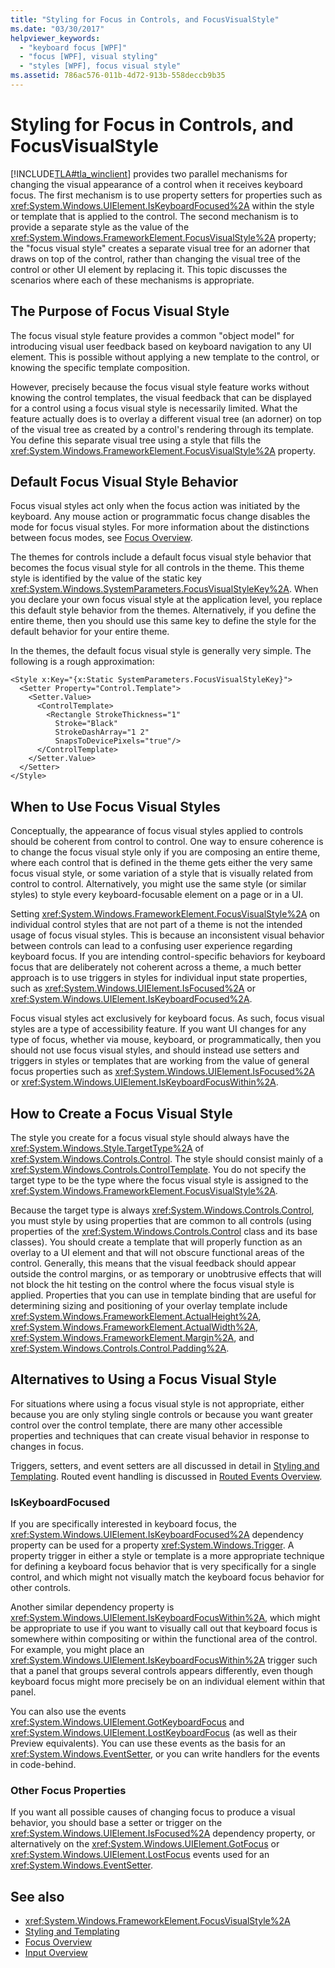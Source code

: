 ```yaml
---
title: "Styling for Focus in Controls, and FocusVisualStyle"
ms.date: "03/30/2017"
helpviewer_keywords: 
  - "keyboard focus [WPF]"
  - "focus [WPF], visual styling"
  - "styles [WPF], focus visual style"
ms.assetid: 786ac576-011b-4d72-913b-558deccb9b35
---
```

# Styling for Focus in Controls, and FocusVisualStyle
[!INCLUDE[TLA#tla_winclient](../../../includes/tlasharptla-winclient-md.md)] provides two parallel mechanisms for changing the visual appearance of a control when it receives keyboard focus. The first mechanism is to use property setters for properties such as <xref:System.Windows.UIElement.IsKeyboardFocused%2A> within the style or template that is applied to the control. The second mechanism is to provide a separate style as the value of the <xref:System.Windows.FrameworkElement.FocusVisualStyle%2A> property; the "focus visual style" creates a separate visual tree for an adorner that draws on top of the control, rather than changing the visual tree of the control or other UI element by replacing it. This topic discusses the scenarios where each of these mechanisms is appropriate.  

<a name="Purpose"></a>
## The Purpose of Focus Visual Style  
 The focus visual style feature provides a common "object model" for introducing visual user feedback based on keyboard navigation to any UI element. This is possible without applying a new template to the control, or knowing the specific template composition.  
  
 However, precisely because the focus visual style feature works without knowing the control templates, the visual feedback that can be displayed for a control using a focus visual style is necessarily limited. What the feature actually does is to overlay a different visual tree (an adorner) on top of the visual tree as created by a control's rendering through its template. You define this separate visual tree using a style that fills the <xref:System.Windows.FrameworkElement.FocusVisualStyle%2A> property.  
  
<a name="Default"></a>
## Default Focus Visual Style Behavior  
 Focus visual styles act only when the focus action was initiated by the keyboard. Any mouse action or programmatic focus change disables the mode for focus visual styles. For more information about the distinctions between focus modes, see [Focus Overview](focus-overview.md).  
  
 The themes for controls include a default focus visual style behavior that becomes the focus visual style for all controls in the theme. This theme style is identified by the value of the static key <xref:System.Windows.SystemParameters.FocusVisualStyleKey%2A>. When you declare your own focus visual style at the application level, you replace this default style behavior from the themes. Alternatively, if you define the entire theme, then you should use this same key to define the style for the default behavior for your entire theme.  
  
 In the themes, the default focus visual style is generally very simple. The following is a rough approximation:  
  
```xaml  
<Style x:Key="{x:Static SystemParameters.FocusVisualStyleKey}">  
  <Setter Property="Control.Template">  
    <Setter.Value>  
      <ControlTemplate>  
        <Rectangle StrokeThickness="1"  
          Stroke="Black"  
          StrokeDashArray="1 2"  
          SnapsToDevicePixels="true"/>  
      </ControlTemplate>  
    </Setter.Value>  
  </Setter>  
</Style>  
```  
  
<a name="When"></a>
## When to Use Focus Visual Styles  
 Conceptually, the appearance of focus visual styles applied to controls should be coherent from control to control. One way to ensure coherence is to change the focus visual style only if you are composing an entire theme, where each control that is defined in the theme gets either the very same focus visual style, or some variation of a style that is visually related from control to control. Alternatively, you might use the same style (or similar styles) to style every keyboard-focusable element on a page or in a UI.  
  
 Setting <xref:System.Windows.FrameworkElement.FocusVisualStyle%2A> on individual control styles that are not part of a theme is not the intended usage of focus visual styles. This is because an inconsistent visual behavior between controls can lead to a confusing user experience regarding keyboard focus. If you are intending control-specific behaviors for keyboard focus that are deliberately not coherent across a theme, a much better approach is to use triggers in styles for individual input state properties, such as <xref:System.Windows.UIElement.IsFocused%2A> or <xref:System.Windows.UIElement.IsKeyboardFocused%2A>.  
  
 Focus visual styles act exclusively for keyboard focus. As such, focus visual styles are a type of accessibility feature. If you want UI changes for any type of focus, whether via mouse, keyboard, or programmatically, then you should not use focus visual styles, and should instead use setters and triggers in styles or templates that are working from the value of general focus properties such as <xref:System.Windows.UIElement.IsFocused%2A> or <xref:System.Windows.UIElement.IsKeyboardFocusWithin%2A>.  
  
<a name="How"></a>
## How to Create a Focus Visual Style  
 The style you create for a focus visual style should always have the <xref:System.Windows.Style.TargetType%2A> of <xref:System.Windows.Controls.Control>. The style should consist mainly of a <xref:System.Windows.Controls.ControlTemplate>. You do not specify the target type to be the type where the focus visual style is assigned to the <xref:System.Windows.FrameworkElement.FocusVisualStyle%2A>.  
  
 Because the target type is always <xref:System.Windows.Controls.Control>, you must style by using properties that are common to all controls (using properties of the <xref:System.Windows.Controls.Control> class and its base classes). You should create a template that will properly function as an overlay to a UI element and that will not obscure functional areas of the control. Generally, this means that the visual feedback should appear outside the control margins, or as temporary or unobtrusive effects that will not block the hit testing on the control where the focus visual style is applied. Properties that you can use in template binding that are useful for determining sizing and positioning of your overlay template include <xref:System.Windows.FrameworkElement.ActualHeight%2A>, <xref:System.Windows.FrameworkElement.ActualWidth%2A>, <xref:System.Windows.FrameworkElement.Margin%2A>, and <xref:System.Windows.Controls.Control.Padding%2A>.  
  
<a name="Alternatives"></a>
## Alternatives to Using a Focus Visual Style  
 For situations where using a focus visual style is not appropriate, either because you are only styling single controls or because you want greater control over the control template, there are many other accessible properties and techniques that can create visual behavior in response to changes in focus.  
  
 Triggers, setters, and event setters are all discussed in detail in [Styling and Templating](/dotnet/desktop-wpf/fundamentals/styles-templates-overview). Routed event handling is discussed in [Routed Events Overview](routed-events-overview.md).  
  
### IsKeyboardFocused  
 If you are specifically interested in keyboard focus, the <xref:System.Windows.UIElement.IsKeyboardFocused%2A> dependency property can be used for a property <xref:System.Windows.Trigger>. A property trigger in either a style or template is a more appropriate technique for defining a keyboard focus behavior that is very specifically for a single control, and which might not visually match the keyboard focus behavior for other controls.  
  
 Another similar dependency property is <xref:System.Windows.UIElement.IsKeyboardFocusWithin%2A>, which might be appropriate to use if you want to visually call out that keyboard focus is somewhere within compositing or within the functional area of the control. For example, you might place an <xref:System.Windows.UIElement.IsKeyboardFocusWithin%2A> trigger such that a panel that groups several controls appears differently, even though keyboard focus might more precisely be on an individual element within that panel.  
  
 You can also use the events <xref:System.Windows.UIElement.GotKeyboardFocus> and <xref:System.Windows.UIElement.LostKeyboardFocus> (as well as their Preview equivalents). You can use these events as the basis for an <xref:System.Windows.EventSetter>, or you can write handlers for the events in code-behind.  
  
### Other Focus Properties  
 If you want all possible causes of changing focus to produce a visual behavior, you should base a setter or trigger on the <xref:System.Windows.UIElement.IsFocused%2A> dependency property, or alternatively on the <xref:System.Windows.UIElement.GotFocus> or <xref:System.Windows.UIElement.LostFocus> events used for an <xref:System.Windows.EventSetter>.  
  
## See also

- <xref:System.Windows.FrameworkElement.FocusVisualStyle%2A>
- [Styling and Templating](/dotnet/desktop-wpf/fundamentals/styles-templates-overview)
- [Focus Overview](focus-overview.md)
- [Input Overview](input-overview.md)
